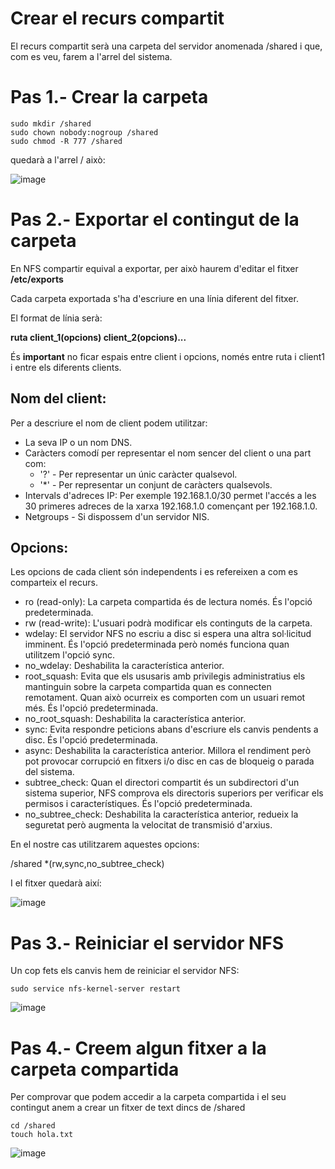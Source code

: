 # Crear el recurs compartit

El recurs compartit serà una carpeta del servidor anomenada /shared i que, com es veu, farem a l'arrel del sistema.

# Pas 1.- Crear la carpeta

```
sudo mkdir /shared
sudo chown nobody:nogroup /shared
sudo chmod -R 777 /shared     
```


quedarà a l'arrel / això:

![image](https://github.com/XaSaFa/MP04/assets/110727546/aabe4d7d-e88d-45b8-9f77-165b561f17d9)

# Pas 2.- Exportar el contingut de la carpeta

En NFS compartir equival a exportar, per això haurem d'editar el fitxer **/etc/exports**

Cada carpeta exportada s'ha d'escriure en una línia diferent del fitxer.

El format de línia serà:

**ruta client_1(opcions) client_2(opcions)...**

És **important** no ficar espais entre client i opcions, només entre ruta i client1 i entre els diferents clients.

## Nom del client:

Per a descriure el nom de client podem utilitzar:

- La seva IP o un nom DNS.
- Caràcters comodí per representar el nom sencer del client o una part com:
  -  '?' - Per representar un únic caràcter qualsevol.
  -  '*' - Per representar un conjunt de caràcters qualsevols.
- Intervals d'adreces IP: Per exemple 192.168.1.0/30 permet l'accés a les 30 primeres adreces de la xarxa 192.168.1.0 començant per 192.168.1.0.
- Netgroups - Si dispossem d'un servidor NIS.

## Opcions:

Les opcions de cada client són independents i es refereixen a com es comparteix el recurs.

- ro (read-only): La carpeta compartida és de lectura només. És l'opció predeterminada.
- rw (read-write): L'usuari podrà modificar els continguts de la carpeta.
- wdelay: El servidor NFS no escriu a disc si espera una altra sol·licitud imminent. És l'opció predeterminada però només funciona quan utilitzem l'opció sync.
- no_wdelay: Deshabilita la característica anterior.
- root_squash: Evita que els ususaris amb privilegis administratius els mantinguin sobre la carpeta compartida quan es connecten remotament. Quan això ocurreix es comporten com un usuari remot més. És l'opció predeterminada.
- no_root_squash: Deshabilita la característica anterior.
- sync: Evita respondre peticions abans d'escriure els canvis pendents a disc. És l'opció predeterminada.
- async: Deshabilita la característica anterior. Millora el rendiment però pot provocar corrupció en fitxers i/o disc en cas de bloqueig o parada del sistema.
- subtree_check: Quan el directori compartit és un subdirectori d'un sistema superior, NFS comprova els directoris superiors per verificar els permisos i característiques. És l'opció predeterminada.
- no_subtree_check: Deshabilita la característica anterior, redueix la seguretat però augmenta la velocitat de transmisió d'arxius.

En el nostre cas utilitzarem aquestes opcions:

/shared *(rw,sync,no_subtree_check)

I el fitxer quedarà així:

![image](https://github.com/XaSaFa/MP04/assets/110727546/0473d086-5d37-4c2b-a772-201dd7dc9ad3)

# Pas 3.- Reiniciar el servidor NFS

Un cop fets els canvis hem de reiniciar el servidor NFS:

```
sudo service nfs-kernel-server restart
```

![image](https://github.com/XaSaFa/MP04/assets/110727546/eaf73264-9f63-46e3-bf69-840eba799012)

# Pas 4.- Creem algun fitxer a la carpeta compartida

Per comprovar que podem accedir a la carpeta compartida i el seu contingut anem a crear un fitxer de text dincs de /shared

```
cd /shared
touch hola.txt
```

![image](https://github.com/XaSaFa/MP04/assets/110727546/d96bebdd-3187-4ad1-80a0-1707b6410134)


